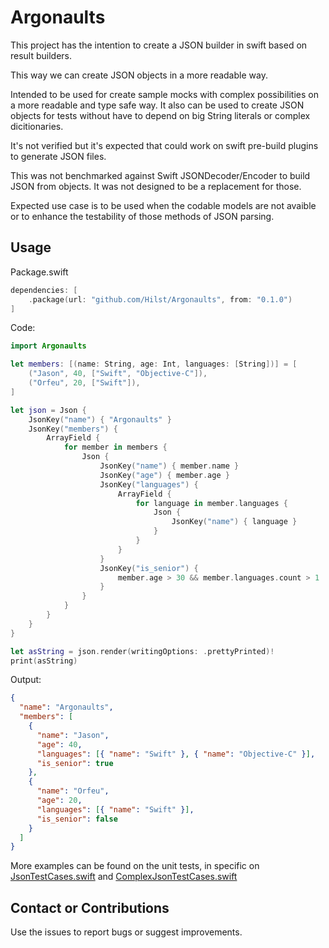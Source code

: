 # Argonaults

This project has the intention to create a JSON builder in swift based on result builders.

This way we can create JSON objects in a more readable way.

Intended to be used for create sample mocks with complex possibilities on a more readable and type safe way.
It also can be used to create JSON objects for tests without have to depend on big String literals or complex dicitionaries.

It's not verified but it's expected that could work on swift pre-build plugins to generate JSON files.

This was not benchmarked against Swift JSONDecoder/Encoder to build JSON from objects. It was not designed to be a replacement for those.

Expected use case is to be used when the codable models are not avaible or to enhance the testability of those methods of JSON parsing.

## Usage

Package.swift

```swift
dependencies: [
    .package(url: "github.com/Hilst/Argonaults", from: "0.1.0")
]
```

Code:

```swift
import Argonaults

let members: [(name: String, age: Int, languages: [String])] = [
    ("Jason", 40, ["Swift", "Objective-C"]),
    ("Orfeu", 20, ["Swift"]),
]

let json = Json {
    JsonKey("name") { "Argonaults" }
    JsonKey("members") {
        ArrayField {
            for member in members {
                Json {
                    JsonKey("name") { member.name }
                    JsonKey("age") { member.age }
                    JsonKey("languages") {
                        ArrayField {
                            for language in member.languages {
                                Json {
                                    JsonKey("name") { language }
                                }
                            }
                        }
                    }
                    JsonKey("is_senior") {
                        member.age > 30 && member.languages.count > 1
                    }
                }
            }
        }
    }
}

let asString = json.render(writingOptions: .prettyPrinted)!
print(asString)
```

Output:

```json
{
  "name": "Argonaults",
  "members": [
    {
      "name": "Jason",
      "age": 40,
      "languages": [{ "name": "Swift" }, { "name": "Objective-C" }],
      "is_senior": true
    },
    {
      "name": "Orfeu",
      "age": 20,
      "languages": [{ "name": "Swift" }],
      "is_senior": false
    }
  ]
}
```

More examples can be found on the unit tests, in specific on [JsonTestCases.swift](./Tests/ArgonaultTests/JsonTestCases.swift) and [ComplexJsonTestCases.swift](./Tests/ArgonaultTests/ComplexJsonTestCases.swift)

## Contact or Contributions

Use the issues to report bugs or suggest improvements.
